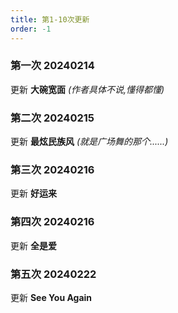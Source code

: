 ```yaml
---
title: 第1-10次更新
order: -1
---
```


### 第一次 20240214  
更新 **大碗宽面** *(作者具体不说,懂得都懂)*   

### 第二次 20240215  
更新 **最炫民族风** *(就是广场舞的那个......)*   

### 第三次 20240216    
更新 **好运来**  

### 第四次 20240216  
更新 **全是爱**   

### 第五次 20240222  
更新 **See You Again**  

